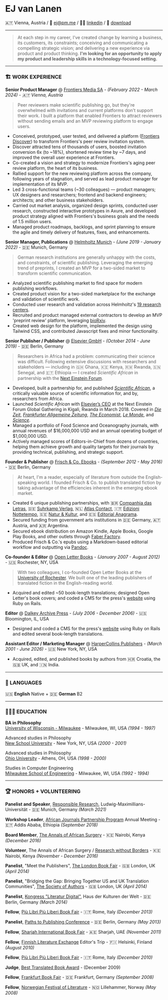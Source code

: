 # EJ van Lanen  

🇦🇹 Vienna, Austria / 📮 [ej@pm.me](mailto:ej@pm.me) / 👨‍💻 [linkedin](https://www.linkedin.com/in/ejvanlanen/) / 💾 [download]()

---

> At each step in my career, I've created change by learning a business, its customers, its constraints; conceiving and communicating a compelling strategic vision; and delivering a new experience via product and product thinking. **I'm looking for an opportunity to apply my product and leadership skills in a technology-focused setting.**

---

### 🏗️ WORK EXPERIENCE

**Senior Product Manager** @ [Frontiers Media SA](http://frontiersin.org) - _(February 2022 - March 2024) - 🇦🇹 Vienna, Austria_

> Peer reviewers make scientific publishing go, but they're overwhelmed with invitations and current platforms don't support their work. I built a platform that enabled Frontiers to attract reviewers without sending emails and an MVP reviewing platform to engage users.

- Conceived, prototyped, user tested, and delivered a platform ([Frontiers Discover](https://progressreport.frontiersin.org/innovation)) to transform Frontiers's peer review invitation system.
- Discover attracted tens of thousands of users, boosted invitation conversion 6x (to ~18%), shortened review time by ~7 days, and improved the overall user experience at Frontiers.
- Co-created a vision and strategy to modernize Frontiers's aging peer review platform, the heart of its business.
- Rallied support for the new reviewing platform across the company, following years of stagnation, and served as lead product manager for implementation of its MVP.
- Led 3 cross-functional teams (~30 colleagues) — product managers; UX designers and researchers; frontend and backend engineers; architects; and other business stakeholders.
- Carried out market analysis, organized design sprints, conducted user research, constructed interactive prototypes in Axure, and developed product strategy aligned with Frontiers's business goals and the needs of 1.5 million users.
- Managed product roadmaps, backlogs, and sprint planning to ensure the agile and timely delivery of features, fixes, and enhancements. 

**Senior Manager, Publications** @ [Helmholtz Munich](https://www.helmholtz-munich.de/en) - _(June 2019 - January 2022)_ - 🇩🇪 Munich, Germany

> German research institutions are generally unhappy with the costs, and constraints, of scientific publishing. Leveraging the emerging trend of preprints, I created an MVP for a two-sided market to transform scientific communication.

- Analyzed scientific publishing market to find space for modern publishing workflows.
- Created product vision for a two-sided marketplace for the exchange and validation of scientific work.
- Conducted user research and validation across Helmholtz's [19 research centers](https://www.helmholtz.de/en/about-us/helmholtz-centers/).
- Recruited and product managed external contractors to develop an MVP 'preprint review' platform, leveraging [bioRxiv](https://www.biorxiv.org/).
- Created web design for the platform, implemented the design using Tailwind CSS, and contributed Javascript fixes and minor functionality.

**Senior Publisher / Publisher** @ [Elsevier GmbH](https://www.elsevier.com/) - _(October 2014 - June 2019)_ - 🇩🇪 Berlin, Germany

> Researchers in Africa had a problem: communicating their science was difficult. Following extensive discussions with researchers and stakeholders — including in 🇬🇭 Ghana, 🇰🇪 Kenya, 🇷🇼 Rwanda, 🇸🇳 Senegal, and 🇪🇹 Ethiopia — I created _Scientific African_ in partnership with the [Next Einstein Forum](https://nef.org/).

- Developed, bulit a partnership for, and published [_Scientific African_](https://www.cbc.ca/radio/asithappens/as-it-happens-tuesday-full-episode-1.4612977/often-sidelined-by-western-journals-african-scientists-get-their-own-peer-reviewed-publication-1.4612980), a critically valuable source of scientific information for, and by, researchers from Africa.
- Launched _Scientific African_ with [Elsevier’s CEO](https://www.youtube.com/watch?v=ka__ldVfjOc) at the Next Einstein Forum Global Gathering in Kigali, Rwanda in March 2018. Covered in [_Die Zeit_](https://www.zeit.de/2018/15/ruanda-next-einstein-forum-nef-afrika-wissenschaft-forschung), [_Frankfurter Allgemeine Zeitung_](https://www.faz.net/aktuell/wirtschaft/wie-afrika-die-bildungsmisere-ueberwinden-will-15519782.html), [_The Economist_](https://www.economist.com/science-and-technology/2018/04/07/an-ambitious-african-science-project-is-getting-into-its-stride), [_Le Monde_](https://www.lemonde.fr/afrique/article/2018/03/28/au-next-einstein-forum-la-science-africaine-en-pleine-effervescence_5277650_3212.html), and [_Science_](https://www.science.org/doi/10.1126/science.359.6383.1444).
- Managed a portfolio of Food Science and Oceanography journals, with annual revenues of $16,000,000 USD and an annual operating budget of $1,000,000 USD.
- Actively managed scores of Editors-in-Chief from dozens of countries, helping them achieve growth and quality targets for their journals by providing technical, publishing, and strategic support.

**Founder & Publisher** @ [Frisch & Co. Ebooks](http://web.archive.org/web/20140707074238/http://frischand.co/) - _(September 2012 - May 2016)_ - 🇩🇪 Berlin, Germany

> At heart, I'm a reader, especially of literature from outside the English-speaking world. I founded Frisch & Co. to publish translated fiction by taking advantage of the efficiencies inherent in the emerging ebook market.

- Created 6 unique publishing partnerships, with 🇧🇷 [Companhia das Letras](https://www.companhiadasletras.com.br/), 🇩🇪 [Suhrkamp Verlag](https://www.suhrkamp.de/), 🇳🇱 [Atlas Contact](http://www.atlascontact.nl/), 🇮🇹 [Edizioni Nottetempo](https://www.edizioninottetempo.it/), 🇸🇪 [Natur & Kultur](https://www.nok.se/), and 🇪🇸 [Editorial Anagrama](https://www.anagrama-ed.es/). 
- Secured funding from government arts institutions in 🇩🇪 Germany, 🇦🇹 Austria, and 🇦🇷 Argentina.
- Secured ebook distribution on Amazon Kindle, Apple Books, Google Play Books, and other outlets through [Faber Factory](https://faberfactory.co.uk/).
- Produced Frisch & Co.'s epubs using a Markdown-based editorial workflow and outputting via [Pandoc](https://www.pandoc.org/).

**Co-founder & Editor** @ [Open Letter Books](http://openletterbooks.org) - _(January 2007 - August 2012)_ - 🇺🇸 Rochester, NY, USA

> With two colleagues, I co-founded Open Letter Books at the [University of Rochester](https://www.rochester.edu/). We built one of the leading publishers of translated fiction in the English-reading world.

- Acquired and edited ~50 book-length translations; designed Open Letter's book covers; and coded a CMS for the press's [website](http://web.archive.org/web/20111230014610/http://www.openletterbooks.org/) using Ruby on Rails.

**Editor** @ [Dalkey Archive Press](https://www.dalkeyarchive.com/) - _(July 2006 - December 2006)_ - 🇺🇸 Bloomington, IL, USA

- Designed and coded a CMS for the press's [website](http://web.archive.org/web/20061213083458/http://www.dalkeyarchive.com/) using Ruby on Rails and edited several book-length translations.

**Assistant Editor / Marketing Manager** @ [HarperCollins Publishers](https://www.harpercollins.com/) - _(March 2001 - June 2026)_ - 🇺🇸 New York, NY, USA
 
- Acquired, edited, and published books by authors from 🇭🇷 Croatia, the 🇬🇧 UK, and 🇮🇳 India.

---

### 💬 LANGUAGES

🇺🇸 **English** Native + 🇩🇪 **German** B2

---

### 👩🏼‍🎓 EDUCATION

**BA in Philosophy**  
[University of Wisconsin - Milwaukee](https://uwm.edu/) - Milwaukee, WI, USA _(1994 - 1997)_  

Advanced studies in Philosophy  
[New School University](https://www.newschool.edu/) - New York, NY, USA _(2000 - 2001)_  

Advanced studies in Philosophy  
[Ohio University](https://www.ohio.edu/) - Athens, OH, USA _(1998 - 2000)_  

Studies in Computer Engineering  
[Milwaukee School of Engineering](https://www.msoe.edu/) - Milwaukee, WI, USA _(1992 - 1994)_

---

### 🏆 HONORS + VOLUNTEERING

**Panelist and Speaker**, [Responsible Research](https://www.responsibleresearch.graduatecenter.uni-muenchen.de/event2021/index.html), Ludwig-Maximillians-Universität - 🇩🇪 Munich, Germany _(March 2021)_

**Workshop Leader**, [African Journals Partnership Program](https://www.ajpp-online.org/) Annual Meeting - 🇪🇹 Addis Ababa, Ethiopia _(September 2018)_

**Board Member**, [The Annals of African Surgery](http://web.archive.org/web/20170610211003/http://www.annalsofafricansurgery.com/) - 🇰🇪 Nairobi, Kenya _(December 2016)_

**Volunteer**, The Annals of African Surgery / [Research without Borders](https://elsevierfoundation.org/partnerships/research-in-developing-countries/research-without-borders/) - 🇰🇪 Nairobi, Kenya _(November - December 2016)_

**Panelist**, "Meet the Publishers", [The London Book Fair](https://www.londonbookfair.co.uk/en-gb.html) - 🇬🇧 London, UK _(April 2014)_

**Panelist**,  "Bridging the Gap: Bringing Together US and UK Translation Communities", [The Society of Authors](https://www2.societyofauthors.org/) - 🇬🇧 London, UK _(April 2014)_

**Panelist**, [Kongress "Literatur Digital"](https://archiv.hkw.de/de/programm/projekte/veranstaltung/p_100601.php), Haus der Kulturen der Welt - 🇩🇪 Berlin, Germany _(March 2014)_

**Fellow**, [Più Libri Più Liberi Book Fair](https://plpl.it/piu-libri-piu-liberi-en/) - 🇮🇹 Rome, Italy _(December 2013)_

**Panelist**, [Paths to Publishing Conference](https://blog.berlin.bard.edu/conference-paths-publishing-notes-middle-journey/) - 🇩🇪 Berlin, Germany _(May 2013)_

**Fellow**, [Sharjah International Book Fair](https://www.sibf.com/en/home) - 🇦🇪 Sharjah, UAE _(November 2011)_

**Fellow**, [Finnish Literature Exchange](https://fili.fi/en/) Editor's Trip - 🇫🇮 Helsinki, Finland _(August 2010)_

**Fellow**, [Più Libri Più Liberi Book Fair](https://plpl.it/piu-libri-piu-liberi-en/) - 🇮🇹 Rome, Italy _(December 2010)_

**Judge**, [Best Translated Book Award](https://en.wikipedia.org/wiki/Best_Translated_Book_Award) - (December 2009)

**Fellow**, [Frankfurt Book Fair](https://www.buchmesse.de/en) - 🇩🇪 Frankfurt, Germany _(September 2008)_

**Fellow**, [Norwegian Festival of Literature](https://litteraturfestival.no/en/) - 🇳🇴 Lillehammer, Norway _(May 2008)_

